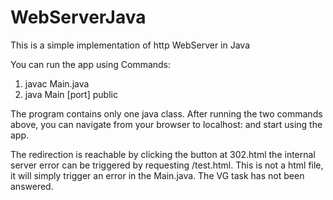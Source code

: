 # WebServerJava
This is a simple implementation of http WebServer in Java

You can run the app using Commands: 
1. javac Main.java
2. java Main [port] public

The program contains only one java class.
After running the two commands above, you can navigate from your browser to localhost:<port> and start using the app.

The redirection is reachable by clicking the button at 302.html
the internal server error can be triggered by requesting /test.html. This is not a html file, it will simply trigger an error in the Main.java. 
The VG task has not been answered.